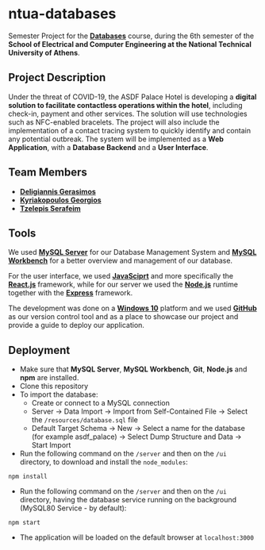 # ntua-databases

Semester Project for the [**Databases**](https://www.ece.ntua.gr/en/undergraduate/courses/3123) course, during the 6th semester of the **School of Electrical and Computer Engineering at the National Technical University of Athens**.

## Project Description
Under the threat of COVID-19, the ASDF Palace Hotel is developing a **digital solution to facilitate contactless operations within the hotel**, including check-in, payment and other services. The solution will use technologies such as NFC-enabled bracelets. The project will also include the implementation of a contact tracing system to quickly identify and contain any potential outbreak. The system will be implemented as a **Web Application**, with a **Database Backend** and a **User Interface**.

## Team Members
- [**Deligiannis Gerasimos**](https://github.com/GerasimosDel)
- [**Kyriakopoulos Georgios**](https://github.com/geokyr)
- [**Tzelepis Serafeim**](https://github.com/sertze)

## Tools
We used [**MySQL Server**](https://dev.mysql.com/downloads/mysql/) for our Database Management System and [**MySQL Workbench**](https://www.mysql.com/products/workbench/) for a better overview and management of our database.

For the user interface, we used [**JavaSciprt**](https://www.javascript.com/) and more specifically the [**React.js**](https://reactjs.org/) framework, while for our server we used the [**Node.js**](https://nodejs.org/en/) runtime together with the [**Express**](http://expressjs.com/) framework.

The development was done on a [**Windows 10**](https://www.microsoft.com/en-us/software-download/windows10ISO) platform and we used [**GitHub**](https://github.com/) as our version control tool and as a place to showcase our project and provide a guide to deploy our application.

## Deployment
- Make sure that **MySQL Server**, **MySQL Workbench**, **Git**, **Node.js** and **npm** are installed.
- Clone this repository
- To import the database:
  - Create or connect to a MySQL connection
  - Server → Data Import → Import from Self-Contained File → Select the `/resources/database.sql` file
  - Default Target Schema → New → Select a name for the database (for example asdf_palace) → Select Dump Structure and Data → Start Import
- Run the following command on the `/server` and then on the `/ui` directory, to download and install the `node_modules`:
```
npm install
```
- Run the following command on the `/server` and then on the `/ui` directory, having the database service running on the background (MySQL80 Service - by default):
```
npm start
```
- The application will be loaded on the default browser at `localhost:3000`
